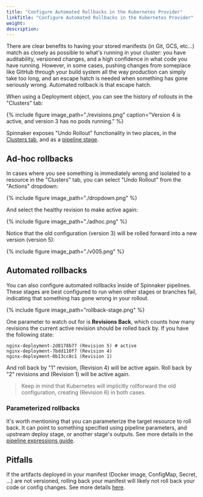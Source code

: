 ```yaml
---
title: "Configure Automated Rollbacks in the Kubernetes Provider"
linkTitle: "Configure Automated Rollbacks in the Kubernetes Provider"
weight: 
description: 
---
```




There are clear benefits to having your stored manifests (in Git, GCS, etc...)
match as closely as possible to what's running in your cluster: you have
auditability, versioned changes, and a high confidence in what code you have
running. However, in some cases, pushing changes from someplace like GitHub
through your build system all the way production can simply take too long, and
an escape hatch is needed when something has gone seriously wrong. Automated
rollback is that escape hatch.

When using a Deployment object, you can see the history of rollouts in the
"Clusters" tab:

{% include
   figure
   image_path="./revisions.png"
   caption="Version 4 is active, and version 3 has no pods running."
%}

Spinnaker exposes "Undo Rollout" functionality in two places, in the [Clusters
tab](#ad-hoc-rollbacks), and as a [pipeline stage](#automated-rollbacks).

## Ad-hoc rollbacks

In cases where you see something is immediately wrong and isolated to a
resource in the "Clusters" tab, you can select "Undo Rollout" from the
"Actions" dropdown:

{% include
   figure
   image_path="./dropdown.png"
%}

And select the healthy revision to make active again:

{% include
   figure
   image_path="./adhoc.png"
%}

Notice that the old configuration (version 3) will be rolled forward into a
new version (version 5):

{% include
   figure
   image_path="./v005.png"
%}

## Automated rollbacks

You can also configure automated rollbacks inside of Spinnaker pipelines. These
stages are best configured to run when other stages or branches fail,
indicating that something has gone wrong in your rollout.

{% include
   figure
   image_path="rollback-stage.png"
%}

One parameter to watch out for is __Revisions Back__, which counts how many
revisions the current active revision should be rolled back by. If you have the
following state:

```
nginx-deployment-2d8178b77 (Revision 5) # active
nginx-deployment-7bdd110f7 (Revision 4) 
nginx-deployment-0b13cc8c1 (Revision 1) 
```

And roll back by "1" revision, (Revision 4) will be active again. Roll back by
"2" revisions and (Revision 1) will be active again.

> Keep in mind that Kubernetes will implicitly rollforward the old
> configuration, creating (Revision 6) in both cases.

### Parameterized rollbacks

It's worth mentioning that you can parameterize the target resource to
roll back. It can point to something specified using pipeline parameters, and
upstream deploy stage, or another stage's outputs. See more details in the
[pipeline expressions guide](/docs/v1/guides/user/pipeline-expressions).

## Pitfalls

If the artifacts deployed in your manifest (Docker image, ConfigMap, Secret,
...) are not versioned, rolling back your manifest will likely not roll back
your code or config changes. See more details
[here](/docs/v1/guides/user/kubernetes-v2/best-practices#version-your-configmaps-and-secrets).

